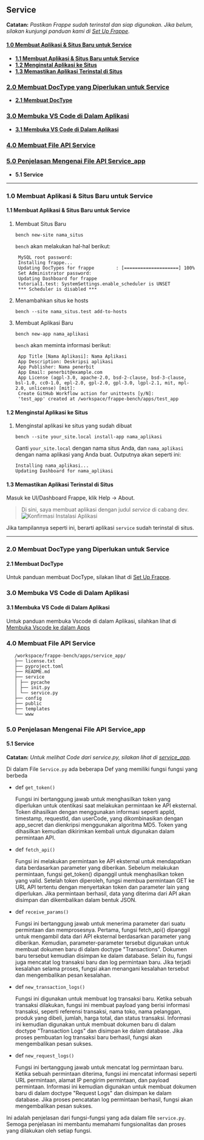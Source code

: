 ## Service

**Catatan:** *Pastikan Frappe sudah terinstal dan siap digunakan. Jika belum, silakan kunjungi panduan kami di [Set Up Frappe](https://github.com/KenkenOC/FOR-SOUNDBOX/tree/main/Set%20Up%20Frappe).*

#### [1.0 Membuat Aplikasi & Situs Baru untuk Service](#10-Membuat-Aplikasi-%26-Situs-Baru-Untuk-Service)


- [**1.1 Membuat Aplikasi & Situs Baru untuk Service**](#11-Membuat-Aplikasi-%26-Situs-Baru-Untuk-Service)
- [**1.2 Menginstal Aplikasi ke Situs**](#12-Menginstal-Aplikasi-ke-Situs)
- [**1.3 Memastikan Aplikasi Terinstal di Situs**](#13-Memastikan-Aplikasi-Terinstal-di-Situs)


### [2.0 Membuat DocType yang Diperlukan untuk Service](#20-Membuat-DocType-yang-Diperlukan-untuk-Service)

- [**2.1 Membuat DocType**](#21-Membuat-DocType)

### [3.0 Membuka VS Code di Dalam Aplikasi](#30-Membuka-VS-Code-di-Dalam-Aplikasi)

- [**3.1 Membuka VS Code di Dalam Aplikasi**](#31-Membuka-VS-Code-di-Dalam-Aplikasi)

### [4.0 Membuat File API Service](#40-Membuat-File-API-Service)

### [5.0 Penjelasan Mengenai File API Service_app](#50-Penjelasan-Mengenai-File-API-Service_app)

- **5.1 Service**

---

### 1.0 Membuat Aplikasi & Situs Baru untuk Service

#### 1.1 Membuat Aplikasi & Situs Baru untuk Service

1. Membuat Situs Baru

       bench new-site nama_situs

    `bench` akan melakukan hal-hal berikut:

        MySQL root password: 
        Installing frappe...
        Updating DocTypes for frappe        : [====================] 100%
        Set Administrator password: 
        Updating Dashboard for frappe
        tutorial1.test: SystemSettings.enable_scheduler is UNSET
        *** Scheduler is disabled ***

2. Menambahkan situs ke hosts

       bench --site nama_situs.test add-to-hosts

3. Membuat Aplikasi Baru

       bench new-app nama_aplikasi

    `bench` akan meminta informasi berikut:

        App Title [Nama Aplikasi]: Nama Aplikasi
        App Description: Deskripsi aplikasi
        App Publisher: Nama penerbit
        App Email: penerbit@example.com
        App License (agpl-3.0, apache-2.0, bsd-2-clause, bsd-3-clause, bsl-1.0, cc0-1.0, epl-2.0, gpl-2.0, gpl-3.0, lgpl-2.1, mit, mpl-2.0, unlicense) [mit]:
        Create GitHub Workflow action for unittests [y/N]:
        'test_app' created at /workspace/frappe-bench/apps/test_app

#### 1.2 Menginstal Aplikasi ke Situs

1. Menginstal aplikasi ke situs yang sudah dibuat

       bench --site your_site.local install-app nama_aplikasi

    Ganti `your_site.local` dengan nama situs Anda, dan `nama_aplikasi` dengan nama aplikasi yang Anda buat. Outputnya akan seperti ini:

       Installing nama_aplikasi...
       Updating Dashboard for nama_aplikasi

#### 1.3 Memastikan Aplikasi Terinstal di Situs

Masuk ke UI/Dashboard Frappe, klik Help -> About.
> Di sini, saya membuat aplikasi dengan judul *service* di cabang dev.
![Konfirmasi Instalasi Aplikasi](https://github.com/KenkenOC/FOR-SOUNDBOX/assets/161264420/063e3efd-3ad9-4573-a86e-56d4fb7d1f43)

Jika tampilannya seperti ini, berarti aplikasi `service` sudah terinstal di situs.

---

### 2.0 Membuat DocType yang Diperlukan untuk Service

#### 2.1 Membuat DocType
Untuk panduan membuat DocType, silakan lihat di [Set Up Frappe](https://github.com/KenkenOC/FOR-SOUNDBOX/tree/main/Set%20Up%20Frappe).

### 3.0 Membuka VS Code di Dalam Aplikasi
#### 3.1 Membuka VS Code di Dalam Aplikasi
Untuk panduan membuka Vscode di dalam Aplikasi, silahkan lihat di [Membuka Vscode ke dalam Apps](https://github.com/KenkenOC/FOR-SOUNDBOX/tree/main/Membuka%20Vscode%20ke%20dalam%20Apps)

### 4.0 Membuat File API Service
       
       /workspace/frappe-bench/apps/service_app/
       ├── license.txt
       ├── pyproject.toml
       ├── README.md
       ├── service
       │ ├── pycache
       │ ├── init.py
       │ └── service.py
       ├── config
       ├── public
       ├── templates
       └── www

### 5.0 Penjelasan Mengenai File API Service_app
#### 5.1 Service 
**Catatan:** *Untuk melihat Code dari service.py, silakan lihat di [service_app](https://github.com/KenkenOC/FOR-SOUNDBOX/tree/main/service_app/service_app/service).*

Di dalam File `Service.py` ada beberapa Def yang memiliki fungsi fungsi yang berbeda 

- def `get_token()`
  
  Fungsi ini bertanggung jawab untuk menghasilkan token yang diperlukan untuk otentikasi saat melakukan permintaan ke API           eksternal. Token dihasilkan dengan menggunakan informasi seperti appId, timestamp, requestId, dan userCode, yang dikombinasikan   dengan app_secret dan dienkripsi menggunakan algoritma MD5. Token yang dihasilkan kemudian dikirimkan kembali untuk digunakan
  dalam permintaan API.

- def `fetch_api()`

  Fungsi ini melakukan permintaan ke API eksternal untuk mendapatkan data berdasarkan parameter yang diberikan. Sebelum melakukan   permintaan, fungsi get_token() dipanggil untuk menghasilkan token yang valid. Setelah token diperoleh, fungsi membua
  permintaan GET ke URL API tertentu dengan menyertakan token dan parameter lain yang diperlukan. Jika permintaan berhasil, data
  yang diterima dari API akan disimpan dan dikembalikan dalam bentuk JSON.

- def `receive_params()`

  Fungsi ini bertanggung jawab untuk menerima parameter dari suatu permintaan dan memprosesnya. Pertama, fungsi fetch_api()
  dipanggil untuk mengambil data dari API eksternal berdasarkan parameter yang diberikan. Kemudian, parameter-parameter tersebut
  digunakan untuk membuat dokumen baru di dalam doctype "Transactions". Dokumen baru tersebut kemudian disimpan ke dalam database.
  Selain itu, fungsi juga mencatat log transaksi baru dan log permintaan baru. Jika terjadi kesalahan selama proses, fungsi akan
  menangani kesalahan tersebut dan mengembalikan pesan kesalahan.

- def `new_transaction_logs()`

  Fungsi ini digunakan untuk membuat log transaksi baru. Ketika sebuah transaksi dilakukan, fungsi ini membuat payload yang
  berisi informasi transaksi, seperti referensi transaksi, nama toko, nama pelanggan, produk yang dibeli, jumlah, harga total,
  dan status transaksi. Informasi ini kemudian digunakan untuk membuat dokumen baru di dalam doctype "Transaction Logs" dan
  disimpan ke dalam database. Jika proses pembuatan log transaksi baru berhasil, fungsi akan mengembalikan pesan sukses.

- def `new_request_logs()`

  Fungsi ini bertanggung jawab untuk mencatat log permintaan baru. Ketika sebuah permintaan diterima, fungsi ini mencatat
  informasi seperti URL permintaan, alamat IP pengirim permintaan, dan payload permintaan. Informasi ini kemudian digunakan untuk
  membuat dokumen baru di dalam doctype "Request Logs" dan disimpan ke dalam database. Jika proses pencatatan log permintaan
  berhasil, fungsi akan mengembalikan pesan sukses.
  
Ini adalah penjelasan dari fungsi-fungsi yang ada dalam file `service.py`. Semoga penjelasan ini membantu memahami fungsionalitas dan proses yang dilakukan oleh setiap fungsi.
